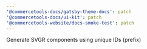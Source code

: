 ```yaml
---
'@commercetools-docs/gatsby-theme-docs': patch
'@commercetools-docs/ui-kit': patch
'@commercetools-website/docs-smoke-test': patch
---
```


Generate SVGR components using unique IDs (prefix)
